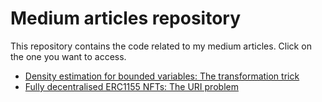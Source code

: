# Medium articles repository
This repository contains the code related to my medium articles. Click on the one you want to access.
- [Density estimation for bounded variables: The transformation trick](Density%20estimation%20for%20bounded%20variables)
- [Fully decentralised ERC1155 NFTs: The URI problem](aaa)

